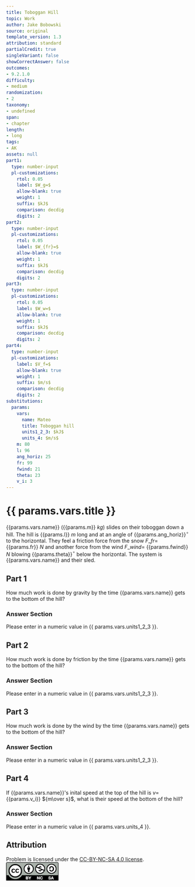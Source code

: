 ```yaml
---
title: Toboggan Hill
topic: Work
author: Jake Bobowski
source: original
template_version: 1.3
attribution: standard
partialCredit: true
singleVariant: false
showCorrectAnswer: false
outcomes:
- 9.2.1.0
difficulty:
- medium
randomization:
- 2
taxonomy:
- undefined
span:
- chapter
length:
- long
tags:
- AK
assets: null
part1:
  type: number-input
  pl-customizations:
    rtol: 0.05
    label: $W_g=$
    allow-blank: true
    weight: 1
    suffix: $kJ$
    comparison: decdig
    digits: 2
part2:
  type: number-input
  pl-customizations:
    rtol: 0.05
    label: $W_{fr}=$
    allow-blank: true
    weight: 1
    suffix: $kJ$
    comparison: decdig
    digits: 2
part3:
  type: number-input
  pl-customizations:
    rtol: 0.05
    label: $W_w=$
    allow-blank: true
    weight: 1
    suffix: $kJ$
    comparison: decdig
    digits: 2
part4:
  type: number-input
  pl-customizations:
    label: $V_f=$
    allow-blank: true
    weight: 1
    suffix: $m/s$
    comparison: decdig
    digits: 2
substitutions:
  params:
    vars:
      name: Mateo
      title: Toboggan hill
      units1_2_3: $kJ$
      units_4: $m/s$
    m: 80
    l: 96
    ang_horiz: 25
    fr: 99
    fwind: 21
    theta: 23
    v_i: 3
---
```

# {{ params.vars.title }}
{{params.vars.name}} ({{params.m}} $kg$) slides on their toboggan down a hill. The hill is {{params.l}} $m$ long and at an angle of {{params.ang_horiz}}$^\circ$ to the horizontal. They feel a friction force from the snow $F\_{fr} =$ {{params.fr}} $N$ and another force from the wind $F\_{wind} =$ {{params.fwind}} $N$ blowing {{params.theta}}$^\circ$ below the horizontal. The system is {{params.vars.name}} and their sled.

## Part 1

How much work is done by gravity by the time {{params.vars.name}} gets to the bottom of the hill?

### Answer Section

Please enter in a numeric value in {{ params.vars.units1_2_3 }}.

## Part 2

How much work is done by friction by the time {{params.vars.name}} gets to the bottom of the hill?

### Answer Section

Please enter in a numeric value in {{ params.vars.units1_2_3 }}.

## Part 3

How much work is done by the wind by the time {{params.vars.name}} gets to the bottom of the hill?

### Answer Section

Please enter in a numeric value in {{ params.vars.units1_2_3 }}.

## Part 4

If {{params.vars.name}}'s inital speed at the top of the hill is $v =$ {{params.v_i}} ${m\over s}$, what is their speed at the bottom of the hill?

### Answer Section

Please enter in a numeric value in {{ params.vars.units_4 }}.

## Attribution

Problem is licensed under the [CC-BY-NC-SA 4.0 license](https://creativecommons.org/licenses/by-nc-sa/4.0/).<br> ![The Creative Commons 4.0 license requiring attribution-BY, non-commercial-NC, and share-alike-SA license.](https://raw.githubusercontent.com/firasm/bits/master/by-nc-sa.png)